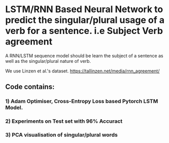 # LSTM/RNN Based Neural Network to predict the singular/plural usage of a verb for a sentence. i.e Subject Verb agreement

A RNN/LSTM sequence model should be learn the subject of a sentence as well as the singular/plural nature of verb.

We use Linzen et al.'s dataset. https://tallinzen.net/media/rnn_agreement/

## Code contains:
### 1) Adam Optimiser, Cross-Entropy Loss based Pytorch LSTM Model.
### 2) Experiments on Test set with 96% Accuract
### 3) PCA visualisation of singular/plural words


